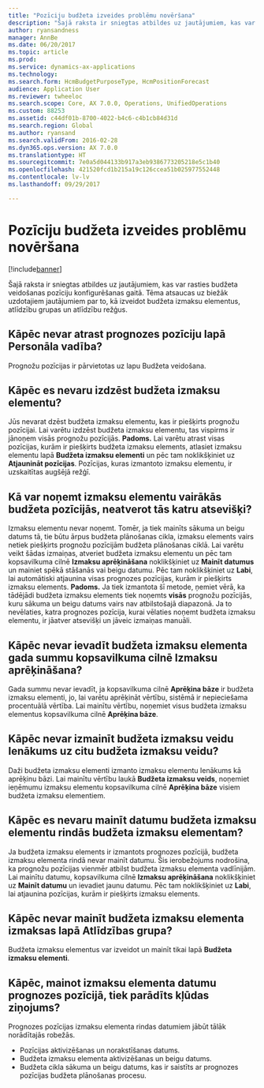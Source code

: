```yaml
---
title: "Pozīciju budžeta izveides problēmu novēršana"
description: "Šajā raksta ir sniegtas atbildes uz jautājumiem, kas var rasties budžeta veidošanas pozīciju konfigurēšanas gaitā. Tēma atsaucas uz biežāk uzdotajiem jautājumiem par to, kā izveidot budžeta izmaksu elementus, atlīdzību grupas un atlīdzību režģus."
author: ryansandness
manager: AnnBe
ms.date: 06/20/2017
ms.topic: article
ms.prod: 
ms.service: dynamics-ax-applications
ms.technology: 
ms.search.form: HcmBudgetPurposeType, HcmPositionForecast
audience: Application User
ms.reviewer: twheeloc
ms.search.scope: Core, AX 7.0.0, Operations, UnifiedOperations
ms.custom: 88253
ms.assetid: c44df01b-8700-4022-b4c6-c4b1cb84d31d
ms.search.region: Global
ms.author: ryansand
ms.search.validFrom: 2016-02-28
ms.dyn365.ops.version: AX 7.0.0
ms.translationtype: HT
ms.sourcegitcommit: 7e0a5d044133b917a3eb9386773205218e5c1b40
ms.openlocfilehash: 421520fcd1b215a19c126ccea51b025977552448
ms.contentlocale: lv-lv
ms.lasthandoff: 09/29/2017

---
```


# <a name="position-budgeting-troubleshooting"></a>Pozīciju budžeta izveides problēmu novēršana

[!include[banner](../includes/banner.md)]


Šajā raksta ir sniegtas atbildes uz jautājumiem, kas var rasties budžeta veidošanas pozīciju konfigurēšanas gaitā. Tēma atsaucas uz biežāk uzdotajiem jautājumiem par to, kā izveidot budžeta izmaksu elementus, atlīdzību grupas un atlīdzību režģus. 

<a name="why-cant-i-find-the-forecast-position-page-in-human-resources"></a>Kāpēc nevar atrast prognozes pozīciju lapā Personāla vadība?
---------------------------------------------------------------

Prognožu pozīcijas ir pārvietotas uz lapu Budžeta veidošana.

## <a name="why-cant-i-delete-a-budget-cost-element"></a>Kāpēc es nevaru izdzēst budžeta izmaksu elementu?
Jūs nevarat dzēst budžeta izmaksu elementu, kas ir piešķirts prognožu pozīcijai. Lai varētu izdzēst budžeta izmaksu elementu, tas vispirms ir jānoņem visās prognožu pozīcijās. **Padoms.** Lai varētu atrast visas pozīcijas, kurām ir piešķirts budžeta izmaksu elements, atlasiet izmaksu elementu lapā **Budžeta izmaksu elementi** un pēc tam noklikšķiniet uz **Atjaunināt pozīcijas**. Pozīcijas, kuras izmantoto izmaksu elementu, ir uzskaitītas augšējā režģī.

## <a name="how-can-i-remove-a-cost-element-from-multiple-forecast-positions-without-opening-each-one"></a>Kā var noņemt izmaksu elementu vairākās budžeta pozīcijās, neatverot tās katru atsevišķi?
Izmaksu elementu nevar noņemt. Tomēr, ja tiek mainīts sākuma un beigu datums tā, tie būtu ārpus budžeta plānošanas cikla, izmaksu elements vairs netiek piešķirts prognožu pozīcijām budžeta plānošanas ciklā. Lai varētu veikt šādas izmaiņas, atveriet budžeta izmaksu elementu un pēc tam kopsavilkuma cilnē **Izmaksu aprēķināšana** noklikšķiniet uz **Mainīt datumus** un mainiet spēkā stāšanās vai beigu datumu. Pēc tam noklikšķiniet uz **Labi**, lai automātiski atjaunina visas prognozes pozīcijas, kurām ir piešķirts izmaksu elements. **Padoms.** Ja tiek izmantota šī metode, ņemiet vērā, ka tādējādi budžeta izmaksu elements tiek noņemts **visās** prognožu pozīcijās, kuru sākuma un beigu datums vairs nav atbilstošajā diapazonā. Ja to nevēlaties, katra prognozes pozīcija, kurai vēlaties noņemt budžeta izmaksu elementu, ir jāatver atsevišķi un jāveic izmaiņas manuāli.

## <a name="why-cant-i-enter-an-annual-amount-on-the-cost-calculation-fasttab-for-the-budget-cost-element"></a>Kāpēc nevar ievadīt budžeta izmaksu elementa gada summu kopsavilkuma cilnē Izmaksu aprēķināšana?
Gada summu nevar ievadīt, ja kopsavilkuma cilnē **Aprēķina bāze** ir budžeta izmaksu elementi, jo, lai varētu aprēķināt vērtību, sistēmā ir nepieciešama procentuālā vērtība. Lai mainītu vērtību, noņemiet visus budžeta izmaksu elementus kopsavilkuma cilnē **Aprēķina bāze**.

## <a name="why-cant-i-change-the-budget-cost-type-from-earning-to-another-budget-cost-type"></a>Kāpēc nevar izmainīt budžeta izmaksu veidu Ienākums uz citu budžeta izmaksu veidu?
Daži budžeta izmaksu elementi izmanto izmaksu elementu Ienākums kā aprēķinu bāzi. Lai mainītu vērtību laukā **Budžeta izmaksu veids**, noņemiet ieņēmumu izmaksu elementu kopsavilkuma cilnē **Aprēķina bāze** visiem budžeta izmaksu elementiem.

## <a name="why-cant-i-change-the-date-on-budget-cost-element-lines-for-a-budget-cost-element"></a>Kāpēc es nevaru mainīt datumu budžeta izmaksu elementu rindās budžeta izmaksu elementam?
Ja budžeta izmaksu elements ir izmantots prognozes pozīcijā, budžeta izmaksu elementa rindā nevar mainīt datumu. Šis ierobežojums nodrošina, ka prognožu pozīcijas vienmēr atbilst budžeta izmaksu elementa vadlīnijām. Lai mainītu datumu, kopsavilkuma cilnē **Izmaksu aprēķināšana** noklikšķiniet uz **Mainīt datumu** un ievadiet jaunu datumu. Pēc tam noklikšķiniet uz **Labi**, lai atjaunina pozīcijas, kurām ir piešķirts izmaksu elements.

## <a name="why-cant-i-change-the-costs-for-a-budget-cost-element-on-the-compensation-group-page"></a>Kāpēc nevar mainīt budžeta izmaksu elementa izmaksas lapā Atlīdzības grupa?
Budžeta izmaksu elementus var izveidot un mainīt tikai lapā **Budžeta izmaksu elementi**.

## <a name="why-do-i-receive-an-error-message-when-i-change-the-dates-for-a-cost-element-on-a-forecast-position"></a>Kāpēc, mainot izmaksu elementa datumu prognozes pozīcijā, tiek parādīts kļūdas ziņojums?
Prognozes pozīcijas izmaksu elementa rindas datumiem jābūt tālāk norādītajās robežās.

-   Pozīcijas aktivizēšanas un norakstīšanas datums.
-   Budžeta izmaksu elementa aktivizēšanas un beigu datums.
-   Budžeta cikla sākuma un beigu datums, kas ir saistīts ar prognozes pozīcijas budžeta plānošanas procesu.





